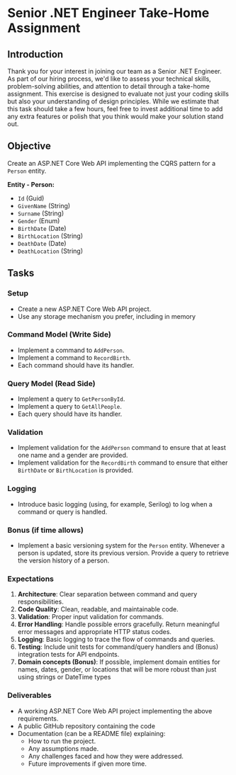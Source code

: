# Senior .NET Engineer Take-Home Assignment

## Introduction

Thank you for your interest in joining our team as a Senior .NET Engineer. As part of our hiring process, we'd like to assess your technical skills, problem-solving abilities, and attention to detail through a take-home assignment. This exercise is designed to evaluate not just your coding skills but also your understanding of design principles. While we estimate that this task should take a few hours, feel free to invest additional time to add any extra features or polish that you think would make your solution stand out.

## Objective

Create an ASP.NET Core Web API implementing the CQRS pattern for a `Person` entity.

**Entity - Person:**

- `Id` (Guid)
- `GivenName` (String)
- `Surname` (String)
- `Gender` (Enum)
- `BirthDate` (Date)
- `BirthLocation` (String)
- `DeathDate` (Date)
- `DeathLocation` (String)

## Tasks

### Setup

- Create a new ASP.NET Core Web API project.
- Use any storage mechanism you prefer, including in memory

### Command Model (Write Side)

- Implement a command to `AddPerson`.
- Implement a command to `RecordBirth`.
- Each command should have its handler.

### Query Model (Read Side)

- Implement a query to `GetPersonById`.
- Implement a query to `GetAllPeople`.
- Each query should have its handler.

### Validation

- Implement validation for the `AddPerson` command to ensure that at least one name and a gender are provided.
- Implement validation for the `RecordBirth` command to ensure that either `BirthDate` or `BirthLocation` is provided.

### Logging

- Introduce basic logging (using, for example, Serilog) to log when a command or query is handled.

### Bonus (if time allows)

- Implement a basic versioning system for the `Person` entity. Whenever a person is updated, store its previous version. Provide a query to retrieve the version history of a person.

### Expectations

1. **Architecture**: Clear separation between command and query responsibilities.
2. **Code Quality**: Clean, readable, and maintainable code.
3. **Validation**: Proper input validation for commands.
4. **Error Handling**: Handle possible errors gracefully. Return meaningful error messages and appropriate HTTP status codes.
5. **Logging**: Basic logging to trace the flow of commands and queries.
6. **Testing**: Include unit tests for command/query handlers and (Bonus) integration tests for API endpoints.
7. **Domain concepts (Bonus)**: If possible, implement domain entities for names, dates, gender, or locations that will be more robust than just using strings or DateTime types

### Deliverables

- A working ASP.NET Core Web API project implementing the above requirements.
- A public GitHub repository containing the code
- Documentation (can be a README file) explaining:
  - How to run the project.
  - Any assumptions made.
  - Any challenges faced and how they were addressed.
  - Future improvements if given more time.
